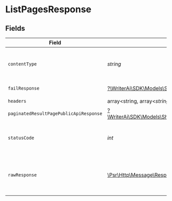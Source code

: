 # ListPagesResponse


## Fields

| Field                                                                                                                            | Type                                                                                                                             | Required                                                                                                                         | Description                                                                                                                      |
| -------------------------------------------------------------------------------------------------------------------------------- | -------------------------------------------------------------------------------------------------------------------------------- | -------------------------------------------------------------------------------------------------------------------------------- | -------------------------------------------------------------------------------------------------------------------------------- |
| `contentType`                                                                                                                    | *string*                                                                                                                         | :heavy_check_mark:                                                                                                               | HTTP response content type for this operation                                                                                    |
| `failResponse`                                                                                                                   | [?\WriterAi\SDK\Models\Shared\FailResponse](../../Models/Shared/FailResponse.md)                                                 | :heavy_minus_sign:                                                                                                               | Bad Request                                                                                                                      |
| `headers`                                                                                                                        | array<string, array<*string*>>                                                                                                   | :heavy_check_mark:                                                                                                               | N/A                                                                                                                              |
| `paginatedResultPagePublicApiResponse`                                                                                           | [?\WriterAi\SDK\Models\Shared\PaginatedResultPagePublicApiResponse](../../Models/Shared/PaginatedResultPagePublicApiResponse.md) | :heavy_minus_sign:                                                                                                               | N/A                                                                                                                              |
| `statusCode`                                                                                                                     | *int*                                                                                                                            | :heavy_check_mark:                                                                                                               | HTTP response status code for this operation                                                                                     |
| `rawResponse`                                                                                                                    | [\Psr\Http\Message\ResponseInterface](https://www.php-fig.org/psr/psr-7/#33-psrhttpmessageresponseinterface)                     | :heavy_check_mark:                                                                                                               | Raw HTTP response; suitable for custom response parsing                                                                          |